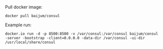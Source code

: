 
Pull docker image:
```
docker pull baijum/consul
```

Example run:

```
docker.io run -d -p 8500:8500 -v /var/consul:/var/consul baijum/consul -server -bootstrap -client=0.0.0.0 -data-dir /var/consul -ui-dir /usr/local/share/consul
```
